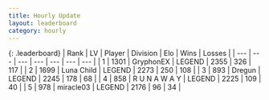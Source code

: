 ```yaml
---
title: Hourly Update
layout: leaderboard
category: hourly
---
```


{: .leaderboard}
| Rank | LV | Player | Division | Elo | Wins | Losses |
| --- | --- | --- | --- | --- | --- | --- |
| <span data-change="0">1</span> | 1301 | <span title="ID: 315148">GryphonEX</span> | LEGEND | <span data-change="3">2355</span> | <span data-change="4">326</span> | <span data-change="1">117</span> |
| <span data-change="0">2</span> | 1699 | <span title="ID: 164871">Luna Child</span> | LEGEND | <span data-change="0">2273</span> | <span data-change="0">250</span> | <span data-change="0">108</span> |
| <span data-change="0">3</span> | 893 | <span title="ID: 337810">Dregun</span> | LEGEND | <span data-change="0">2245</span> | <span data-change="0">178</span> | <span data-change="0">68</span> |
| <span data-change="0">4</span> | 858 | <span title="ID: 66144">R U N A W A Y</span> | LEGEND | <span data-change="16">2225</span> | <span data-change="3">109</span> | <span data-change="1">40</span> |
| <span data-change="0">5</span> | 978 | <span title="ID: 416373">miracle03</span> | LEGEND | <span data-change="0">2176</span> | <span data-change="0">96</span> | <span data-change="0">34</span> |